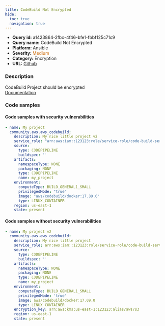 ```yaml
---
title: CodeBuild Not Encrypted
hide:
  toc: true
  navigation: true
---
```


<style>
  .highlight .hll {
    background-color: #ff171742;
  }
  .md-content {
    max-width: 1100px;
    margin: 0 auto;
  }
</style>

-   **Query id:** a1423864-2fbc-4f46-bfe1-fbbf125c71c9
-   **Query name:** CodeBuild Not Encrypted
-   **Platform:** Ansible
-   **Severity:** <span style="color:#C60">Medium</span>
-   **Category:** Encryption
-   **URL:** [Github](https://github.com/Checkmarx/kics/tree/master/assets/queries/ansible/aws/codebuild_not_encrypted)

### Description
CodeBuild Project should be encrypted<br>
[Documentation](https://docs.ansible.com/ansible/latest/collections/community/aws/aws_codebuild_module.html)

### Code samples
#### Code samples with security vulnerabilities
```yaml title="Postitive test num. 1 - yaml file" hl_lines="2"
- name: My project
  community.aws.aws_codebuild:
    description: My nice little project v2
    service_role: "arn:aws:iam::123123:role/service-role/code-build-service-role"
    source:
      type: CODEPIPELINE
      buildspec: ''
    artifacts:
      namespaceType: NONE
      packaging: NONE
      type: CODEPIPELINE
      name: my_project
    environment:
      computeType: BUILD_GENERAL1_SMALL
      privilegedMode: "true"
      image: "aws/codebuild/docker:17.09.0"
      type: LINUX_CONTAINER
    region: us-east-1
    state: present

```


#### Code samples without security vulnerabilities
```yaml title="Negative test num. 1 - yaml file"
- name: My project v2
  community.aws.aws_codebuild:
    description: My nice little project
    service_role: arn:aws:iam::123123:role/service-role/code-build-service-role
    source:
      type: CODEPIPELINE
      buildspec: ''
    artifacts:
      namespaceType: NONE
      packaging: NONE
      type: CODEPIPELINE
      name: my_project
    environment:
      computeType: BUILD_GENERAL1_SMALL
      privilegedMode: 'true'
      image: aws/codebuild/docker:17.09.0
      type: LINUX_CONTAINER
    encryption_key: arn:aws:kms:us-east-1:123123:alias/aws/s3
    region: us-east-1
    state: present

```
